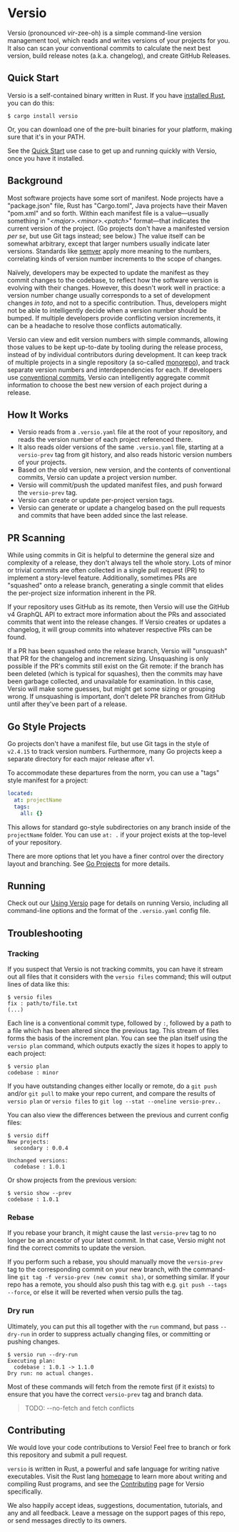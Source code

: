 # Versio

Versio (pronounced _vir_-zee-oh) is a simple command-line version
management tool, which reads and writes versions of your projects for
you. It also can scan your conventional commits to calculate the next
best version, build release notes (a.k.a. changelog), and create GitHub
Releases.

## Quick Start

Versio is a self-contained binary written in Rust. If you have
[installed Rust](https://www.rust-lang.org/tools/install), you can do
this:

```
$ cargo install versio
```

Or, you can download one of the pre-built binaries for your platform,
making sure that it's in your PATH.

See the [Quick Start](./docs/use_cases.md#quick-start) use case to get
up and running quickly with Versio, once you have it installed.

## Background

Most software projects have some sort of manifest. Node projects have a
"package.json" file, Rust has "Cargo.toml", Java projects have their
Maven "pom.xml" and so forth. Within each manifest file is a
value&mdash;usually something in "_&lt;major>.&lt;minor>.&lt;patch>_"
format&mdash;that indicates the current version of the project. (Go
projects don't have a manifested version _per se_, but use Git tags
instead; see below.) The value itself can be somewhat arbitrary, except
that larger numbers usually indicate later versions. Standards like
[semver](https://semver.org/) apply more meaning to the numbers,
correlating kinds of version number increments to the scope of changes.

Naïvely, developers may be expected to update the manifest as they
commit changes to the codebase, to reflect how the software version is
evolving with their changes. However, this doesn't work well in
practice: a version number change usually corresponds to a set of
development changes _in toto_, and not to a specific contribution. Thus,
developers might not be able to intelligently decide when a version
number should be bumped. If multiple developers provide conflicting
version increments, it can be a headache to resolve those conflicts
automatically.

Versio can view and edit version numbers with simple commands, allowing
those values to be kept up-to-date by tooling during the release
process, instead of by individual contributors during development. It
can keep track of multiple projects in a single repository (a so-called
[monorepo](https://en.wikipedia.org/wiki/Monorepo)), and track separate
version numbers and interdependencies for each. If developers use
[conventional commits](https://www.conventionalcommits.org/), Versio can
intelligently aggregate commit information to choose the best new
version of each project during a release.

## How It Works

- Versio reads from a `.versio.yaml` file at the root of your
  repository, and reads the version number of each project referenced
  there.
- It also reads older versions of the same `.versio.yaml` file, starting
  at a `versio-prev` tag from git history, and also reads historic
  version numbers of your projects.
- Based on the old version, new version, and the contents of
  conventional commits, Versio can update a project version number.
- Versio will commit/push the updated manifest files, and push forward
  the `versio-prev` tag.
- Versio can create or update per-project version tags.
- Versio can generate or update a changelog based on the pull requests
  and commits that have been added since the last release.

## PR Scanning

While using commits in Git is helpful to determine the general size and
complexity of a release, they don't always tell the whole story. Lots of
minor or trivial commits are often collected in a single pull request
(PR) to implement a story-level feature. Additionally, sometimes PRs are
"squashed" onto a release branch, generating a single commit that elides
the per-project size information inherent in the PR.

If your repository uses GitHub as its remote, then Versio will use the
GitHub v4 GraphQL API to extract more information about the PRs and
associated commits that went into the release changes. If Versio creates
or updates a changelog, it will group commits into whatever respective
PRs can be found.

If a PR has been squashed onto the release branch, Versio will
"unsquash" that PR for the changelog and increment sizing. Unsquashing
is only possible if the PR's commits still exist on the Git remote: if
the branch has been deleted (which is typical for squashes), then the
commits may have been garbage collected, and unavailable for
examination. In this case, Versio will make some guesses, but might get
some sizing or grouping wrong. If unsquashing is important, don't delete
PR branches from GitHub until after they've been part of a release.

## Go Style Projects

Go projects don't have a manifest file, but use Git tags in the style of
`v2.4.15` to track version numbers. Furthermore, many Go projects keep a
separate directory for each major release after v1.

To accommodate these departures from the norm, you can use a "tags"
style manifest for a project:

```yaml
located:
  at: projectName
  tags:
    all: {}
```

This allows for standard go-style subdirectories on any branch inside of
the `projectName` folder. You can use `at: .` if your project exists at
the top-level of your repository.

There are more options that let you have a finer control over the
directory layout and branching. See [Go Projects](./docs/gostyle.md) for more
details.

## Running

Check out our [Using Versio](docs/usage.md) page for details on running
Versio, including all command-line options and the format of the
`.versio.yaml` config file.

## Troubleshooting

### Tracking

If you suspect that Versio is not tracking commits, you can have it
stream out all files that it considers with the `versio files` command;
this will output lines of data like this:

```
$ versio files
fix : path/to/file.txt
(...)
```

Each line is a conventional commit type, followed by `:`, followed by a
path to a file which has been altered since the previous tag. This
stream of files forms the basis of the increment plan. You can see the
plan itself using the `versio plan` command, which outputs exactly the
sizes it hopes to apply to each project:

```
$ versio plan
codebase : minor
```

If you have outstanding changes either locally or remote, do a `git
push` and/or `git pull` to make your repo current, and compare the
results of `versio plan` or `versio files` to `git log --stat --oneline
versio-prev..`

You can also view the differences between the previous and current
config files:

```
$ versio diff
New projects:
  secondary : 0.0.4

Unchanged versions:
  codebase : 1.0.1
```

Or show projects from the previous version:

```
$ versio show --prev
codebase : 1.0.1
```

### Rebase

If you rebase your branch, it might cause the last `versio-prev` tag to
no longer be an ancestor of your latest commit. In that case, Versio
might not find the correct commits to update the version.

If you perform such a rebase, you should manually move the `versio-prev`
tag to the corresponding commit on your new branch, with the
command-line `git tag -f versio-prev (new commit sha)`, or something
similar. If your repo has a remote, you should also push this tag with
e.g. `git push --tags --force`, or else it will be reverted when versio
pulls the tag.

### Dry run

Ultimately, you can put this all together with the `run` command, but
pass `--dry-run` in order to suppress actually changing files, or
committing or pushing changes.

```
$ versio run --dry-run
Executing plan:
  codebase : 1.0.1 -> 1.1.0
Dry run: no actual changes.
```

Most of these commands will fetch from the remote first (if it exists)
to ensure that you have the correct `versio-prev` tag and branch data.

> TODO: --no-fetch and fetch conflicts

## Contributing

We would love your code contributions to Versio! Feel free to branch or
fork this repository and submit a pull request.

`versio` is written in Rust, a powerful and safe language for writing
native executables. Visit the Rust lang
[homepage](https://www.rust-lang.org/en-US/index.html) to learn more
about writing and compiling Rust programs, and see the
[Contributing](docs/contributing.md) page for Versio specifically.

We also happily accept ideas, suggestions, documentation, tutorials, and
any and all feedback. Leave a message on the support pages of this repo,
or send messages directly to its owners.
